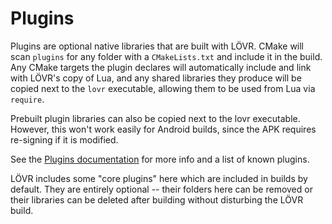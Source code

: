 Plugins
===

Plugins are optional native libraries that are built with LÖVR.  CMake will scan `plugins` for any
folder with a `CMakeLists.txt` and include it in the build.  Any CMake targets the plugin declares
will automatically include and link with LÖVR's copy of Lua, and any shared libraries they produce
will be copied next to the `lovr` executable, allowing them to be used from Lua via `require`.

Prebuilt plugin libraries can also be copied next to the lovr executable.  However, this won't work
easily for Android builds, since the APK requires re-signing if it is modified.

See the [Plugins documentation](https://lovr.org/docs/Plugins) for more info and a list of known
plugins.

LÖVR includes some "core plugins" here which are included in builds by default.  They are entirely
optional -- their folders here can be removed or their libraries can be deleted after building
without disturbing the LÖVR build.
